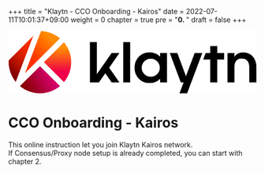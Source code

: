 +++
title = "Klaytn - CCO Onboarding - Kairos"
date = 2022-07-11T10:01:37+09:00
weight = 0
chapter = true
pre = "<b>0. </b>"
draft = false
+++


![Klaytn Logo](/images/Logo-1.png)
# CCO Onboarding - Kairos
   
This online instruction let you join Klaytn Kairos network.    
If Consensus/Proxy node setup is already completed, you can start with chapter 2.   